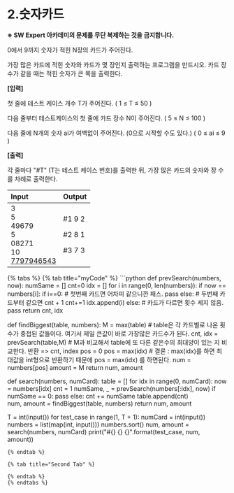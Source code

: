 # 2.숫자카드

**※ SW Expert 아카데미의 문제를 무단 복제하는 것을 금지합니다.**  
  
  
0에서 9까지 숫자가 적힌 N장의 카드가 주어진다.  
  
가장 많은 카드에 적힌 숫자와 카드가 몇 장인지 출력하는 프로그램을 만드시오. 카드 장수가 같을 때는 적힌 숫자가 큰 쪽을 출력한다.

**\[입력\]**  
 

첫 줄에 테스트 케이스 개수 T가 주어진다.  \( 1 ≤ T ≤ 50 \)

다음 줄부터 테스트케이스의 첫 줄에 카드 장수 N이 주어진다. \( 5 ≤ N ≤ 100 \)

다음 줄에 N개의 숫자 ai가 여백없이 주어진다. \(0으로 시작할 수도 있다.\)  \( 0 ≤ ai ≤ 9 \) 

**\[출력\]**  
 

각 줄마다 "\#T" \(T는 테스트 케이스 번호\)를 출력한 뒤, 가장 많은 카드의 숫자와 장 수를 차례로 출력한다.

<table>
  <thead>
    <tr>
      <th style="text-align:left">Input</th>
      <th style="text-align:left">Output</th>
    </tr>
  </thead>
  <tbody>
    <tr>
      <td style="text-align:left">3
        <br />5
        <br />49679
        <br />5
        <br />08271
        <br />10
        <br /><a href="tel:7797946543">7797946543</a>
      </td>
      <td style="text-align:left">
        <p>#1 9 2</p>
        <p>#2 8 1</p>
        <p>#3 7 3</p>
      </td>
    </tr>
  </tbody>
</table>{% tabs %}
{% tab title="myCode" %}
```python
def prevSearch(numbers, now):
	numSame = []
	cnt=0
	idx = []
	for i in range(0, len(numbers)):
		if now == numbers[i]:
			if i==0: # 첫번째 카드면 어차피 같으니깐 패스.
				pass
			else:	# 두번째 카드부터 같으면 cnt + 1
				cnt+=1
				idx.append(i)
		else:		# 카드가 다르면 횟수 세지 않음.
			pass
	return cnt, idx

def findBiggest(table, numbers):
	M = max(table) 							 # table은 각 카드별로 나온 횟수가 중첩된 값들이다. 여기서 제일 큰값이 바로 가장많은 카드수가 된다.
	cnt, idx = prevSearch(table,M)   # M과 비교해서 table에 또 다른 같은수의 최대양이 있는 지 비교한다. 반환 => cnt, index
	pos = 0
	pos = max(idx) 					     	 # 결론 : max(idx)를 하면 최대값을 int형으로 반환하기 때문에 pos = max(idx) 를 하면된다.
	num = numbers[pos]
	amount = M
	return num, amount 
  
def search(numbers, numCard):
	table = []
	for idx in range(0, numCard):
		now = numbers[idx]
		cnt = 1
		numSame, _ = prevSearch(numbers[:idx], now)
		if numSame == 0:
			pass
		else:
			cnt += numSame
		table.append(cnt)    
	num, amount = findBiggest(table, numbers)
	return num, amount 

T = int(input())
for test_case in range(1, T + 1):
	numCard = int(input())
	numbers = list(map(int, input()))
	numbers.sort()
	num, amount = search(numbers, numCard)
	print("#{} {} {}".format(test_case, num, amount))



```
{% endtab %}

{% tab title="Second Tab" %}

{% endtab %}
{% endtabs %}

